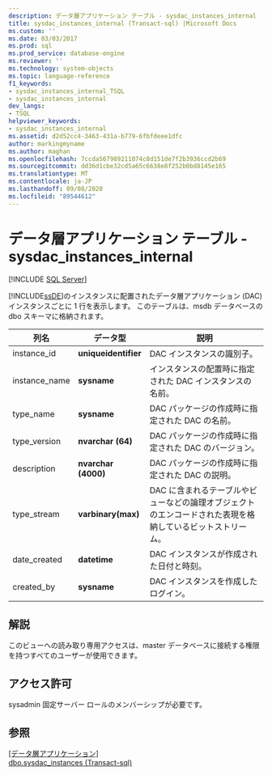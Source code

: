 ```yaml
---
description: データ層アプリケーション テーブル - sysdac_instances_internal
title: sysdac_instances_internal (Transact-sql) |Microsoft Docs
ms.custom: ''
ms.date: 03/03/2017
ms.prod: sql
ms.prod_service: database-engine
ms.reviewer: ''
ms.technology: system-objects
ms.topic: language-reference
f1_keywords:
- sysdac_instances_internal_TSQL
- sysdac_instances_internal
dev_langs:
- TSQL
helpviewer_keywords:
- sysdac_instances_internal
ms.assetid: d2d52cc4-3463-431a-b779-6fbfdeee1dfc
author: markingmyname
ms.author: maghan
ms.openlocfilehash: 7ccda567989211074c8d151de7f2b3936ccd2b69
ms.sourcegitcommit: dd36d1cbe32cd5a65c6638e8f252b0bd8145e165
ms.translationtype: MT
ms.contentlocale: ja-JP
ms.lasthandoff: 09/08/2020
ms.locfileid: "89544612"
---
```

# <a name="data-tier-application-tables---sysdac_instances_internal"></a>データ層アプリケーション テーブル - sysdac_instances_internal
[!INCLUDE [SQL Server](../../includes/applies-to-version/sqlserver.md)]

  [!INCLUDE[ssDE](../../includes/ssde-md.md)]のインスタンスに配置されたデータ層アプリケーション (DAC) インスタンスごとに 1 行を表示します。 このテーブルは、msdb データベースの dbo スキーマに格納されます。  
  
|列名|データ型|説明|  
|-----------------|---------------|-----------------|  
|instance_id|**uniqueidentifier**|DAC インスタンスの識別子。|  
|instance_name|**sysname**|インスタンスの配置時に指定された DAC インスタンスの名前。|  
|type_name|**sysname**|DAC パッケージの作成時に指定された DAC の名前。|  
|type_version|**nvarchar (64)**|DAC パッケージの作成時に指定された DAC のバージョン。|  
|description|**nvarchar (4000)**|DAC パッケージの作成時に指定された DAC の説明。|  
|type_stream|**varbinary(max)**|DAC に含まれるテーブルやビューなどの論理オブジェクトのエンコードされた表現を格納しているビットストリーム。|  
|date_created|**datetime**|DAC インスタンスが作成された日付と時刻。|  
|created_by|**sysname**|DAC インスタンスを作成したログイン。|  
  
## <a name="remarks"></a>解説  
 このビューへの読み取り専用アクセスは、master データベースに接続する権限を持つすべてのユーザーが使用できます。  
  
## <a name="permissions"></a>アクセス許可  
 sysadmin 固定サーバー ロールのメンバーシップが必要です。  
  
## <a name="see-also"></a>参照  
 [[データ層アプリケーション]](../../relational-databases/data-tier-applications/data-tier-applications.md)   
 [dbo.sysdac_instances &#40;Transact-sql&#41;](../../relational-databases/system-catalog-views/data-tier-application-views-dbo-sysdac-instances.md)  
  
  
